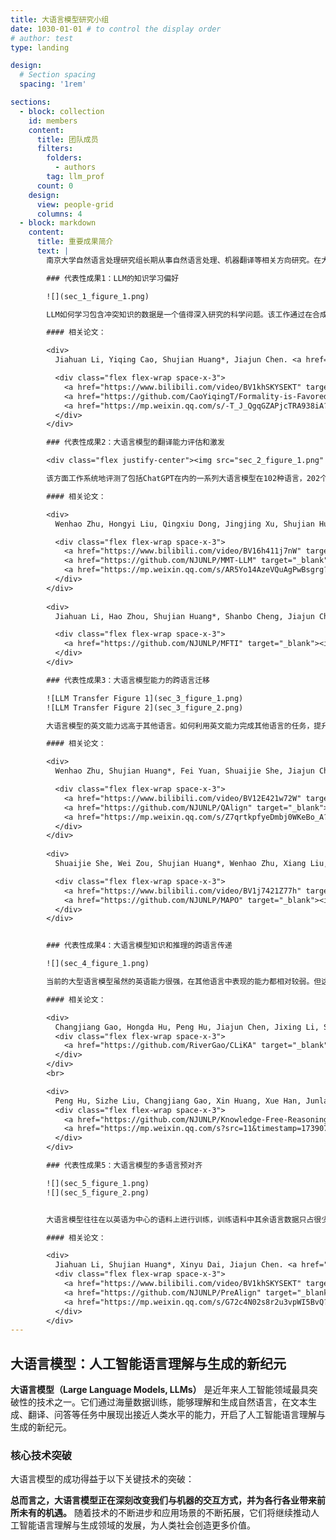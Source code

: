 ```yaml
---
title: 大语言模型研究小组
date: 1030-01-01 # to control the display order
# author: test
type: landing

design:
  # Section spacing
  spacing: '1rem'

sections:
  - block: collection
    id: members
    content:
      title: 团队成员
      filters:
        folders:
          - authors
        tag: llm_prof
      count: 0
    design:
      view: people-grid
      columns: 4
  - block: markdown
    content:
      title: 重要成果简介
      text: |
        南京大学自然语言处理研究组长期从事自然语言处理、机器翻译等相关方向研究。在大模型时代，主要关注模型的知识、推理和多语言能力等方面的提升，开展了大语言模型的知识学习，大语言模型的翻译能力评估和激发、大语言模型能力的跨语言迁移以及多语言知识能力对齐等研究。

        ### 代表性成果1：LLM的知识学习偏好

        ![](sec_1_figure_1.png)

        LLM如何学习包含冲突知识的数据是一个值得深入研究的科学问题。该工作通过在合成知识上的实验，揭示了大语言模型面临冲突知识时，更加倾向于偏好正式的、拼写正确的文本。进一步分析发现，包含特定特征的文本与其他数据的一致性程度是决定模型学习偏好程度的关键因素。一致性越高，模型对该特征的偏好越强。通过调整不同特征的知识一致性程度，我们可以为模型注入新的知识学习偏好，并可以消除甚至反转模型中现存的偏好。该工作获得EMNLP2024 Outstanding Paper Award。

        #### 相关论文：

        <div>
          Jiahuan Li, Yiqing Cao, Shujian Huang*, Jiajun Chen. <a href="https://aclanthology.org/2024.emnlp-main.304v3.pdf">Formality is Favored: Unraveling the Learning Preferences of Large Language Models on Data with Conflicting Knowledge</a>. EMNLP2024.

          <div class="flex flex-wrap space-x-3">
            <a href="https://www.bilibili.com/video/BV1khSKYSEKT" target="_blank"><img src="/images/bilibili.svg" class="inline-block" style="height: 1.5em"></img></a>
            <a href="https://github.com/CaoYiqingT/Formality-is-Favored" target="_blank"><img src="/images/github.svg" class="inline-block" style="height: 1.5em"></img></a>
            <a href="https://mp.weixin.qq.com/s/-T_J_QgqGZAPjcTRA938iA?token=36930520&lang=zh_CN" target="_blank"><img src="/images/wechat.svg" class="inline-block" style="height: 1.6em"></img></a>
          </div>
        </div>

        ### 代表性成果2：大语言模型的翻译能力评估和激发

        <div class="flex justify-center"><img src="sec_2_figure_1.png" style="max-width: 500px;"/></div>

        该方面工作系统地评测了包括ChatGPT在内的一系列大语言模型在102种语言，202个以英文为核心的翻译方向上的多语言机器翻译能力，探究了使用大语言模型进行多语言机器翻译的优势与挑战。研究发现：即使是最强的大语言模型（ChatGPT），仍然在83.33%的翻译方向上落后于强大的有监督基线模型（NLLB）。经过进一步的分析实验，我们发现在机器翻译任务上，大语言模型展现出了一些新的工作模式。为后续大语言模型和机器翻译、多语言相关研究探索了方向。该工作两年内Google scholar被引293次。该研究还探索了基于多语言指令学习激发大语言模型翻译能力的可行性，并在能力激发的原理和泛化性等方面进行了探索。

        #### 相关论文：

        <div>
          Wenhao Zhu, Hongyi Liu, Qingxiu Dong, Jingjing Xu, Shujian Huang*, Lingpeng Kong, Jiajun Chen, Lei Li. <a href="https://aclanthology.org/2024.findings-naacl.176.pdf"> Multilingual Machine Translation with Large Language Models: Empirical Results and Analysis. </a> Findings of NAACL 2024.

          <div class="flex flex-wrap space-x-3">
            <a href="https://www.bilibili.com/video/BV16h411j7nW" target="_blank"><img src="/images/bilibili.svg" class="inline-block" style="height: 1.5em"></img></a>
            <a href="https://github.com/NJUNLP/MMT-LLM" target="_blank"><img src="/images/github.svg" class="inline-block" style="height: 1.5em"></img></a>
            <a href="https://mp.weixin.qq.com/s/AR5Yo14AzeVQuAgPwBsgrg?token=36930520&lang=zh_CN" target="_blank"><img src="/images/wechat.svg" class="inline-block" style="height: 1.6em"></img></a>
          </div>
        </div>
        
        <div>
          Jiahuan Li, Hao Zhou, Shujian Huang*, Shanbo Cheng, Jiajun Chen. <a href="https://direct.mit.edu/tacl/article-pdf/doi/10.1162/tacl_a_00655/2367429/tacl_a_00655.pdf"> Eliciting the Translation Ability of Large Language Models via Multilingual Finetuning with Translation Instructions. </a> TACL 2024.

          <div class="flex flex-wrap space-x-3">
            <a href="https://github.com/NJUNLP/MFTI" target="_blank"><img src="/images/github.svg" class="inline-block" style="height: 1.5em"></img></a>
          </div>
        </div>

        ### 代表性成果3：大语言模型能力的跨语言迁移

        ![LLM Transfer Figure 1](sec_3_figure_1.png)
        ![LLM Transfer Figure 2](sec_3_figure_2.png)

        大语言模型的英文能力远高于其他语言。如何利用英文能力完成其他语言的任务，提升大语言模型在其他语言上的表现是一大挑战。我们尝试利用英文完成其他语言的任务（QAlign） 或者利用英文教会其他语言完成任务（MAPO），结果显示非英语可以取得大幅提升，缩小与英文差距。该工作受到Meta FAIR关注，在4月和11月的论文中引用我们的工作作为多语言偏好优化的代表工作。

        #### 相关论文：

        <div>
          Wenhao Zhu, Shujian Huang*, Fei Yuan, Shuaijie She, Jiajun Chen, Alexandra Birch. <a href="https://aclanthology.org/2024.findings-acl.498.pdf"> Question Translation Training for Better Multilingual Reasoning. </a> Findings of ACL 2024.

          <div class="flex flex-wrap space-x-3">
            <a href="https://www.bilibili.com/video/BV12E421w72W" target="_blank"><img src="/images/bilibili.svg" class="inline-block" style="height: 1.5em"></img></a>
            <a href="https://github.com/NJUNLP/QAlign" target="_blank"><img src="/images/github.svg" class="inline-block" style="height: 1.5em"></img></a>
            <a href="https://mp.weixin.qq.com/s/Z7qrtkpfyeDmbj0WKeBo_A?token=36930520&lang=zh_CN" target="_blank"><img src="/images/wechat.svg" class="inline-block" style="height: 1.6em"></img></a>
          </div>
        </div>
        
        <div>
          Shuaijie She, Wei Zou, Shujian Huang*, Wenhao Zhu, Xiang Liu, Xiang Geng, Jiajun Chen. <a href="https://aclanthology.org/2024.acl-long.539.pdf"> MAPO: Advancing Multilingual Reasoning through Multilingual Alignment-as-Preference Optimization. </a> ACL 2024.

          <div class="flex flex-wrap space-x-3">
            <a href="https://www.bilibili.com/video/BV1j7421Z77h" target="_blank"><img src="/images/bilibili.svg" class="inline-block" style="height: 1.5em"></img></a>
            <a href="https://github.com/NJUNLP/MAPO" target="_blank"><img src="/images/github.svg" class="inline-block" style="height: 1.5em"></img></a>
          </div>
        </div>


        ### 代表性成果4：大语言模型知识和推理的跨语言传递

        ![](sec_4_figure_1.png)

        当前的大型语言模型虽然的英语能力很强，在其他语言中表现的能力都相对较弱。但这些语言的能力与英文是否尊在跨语言传递关系尚不明确。该方面研究提出了一个系统框架CLiKA来评估LLM在性能、一致性和传导性方面的跨语言知识对齐，探讨了多语言预训练和指令调优对对齐程度的影响。研究发现：所有测试的LLM的整体跨语言知识对齐，尤其是在传导性层面，都不令人满意，多语言预训练和指令调优都不能显著提高跨语言知识传导性。该方面研究还进一步关注了推理类问题的化语言传递。研究发现：知识检索是影响推理能力跨语言传递的重要原因；现有大模型大多能进行知识无关推理的跨语言迁移，而在推理涉及模型自身包含的知识时，迁移能力受到验证影响。进一步探索大语言模型能力的跨语言传递将为探索更加公平的大语言模型研究和应用带来可能。

        #### 相关论文：

        <div>
          Changjiang Gao, Hongda Hu, Peng Hu, Jiajun Chen, Jixing Li, Shujian Huang*. <a href="https://aclanthology.org/2024.naacl-long.339.pdf">Multilingual Pretraining and Instruction Tuning Improve Cross-Lingual Knowledge Alignment, But Only Shallowly.</a> NAACL2024.
          <div class="flex flex-wrap space-x-3">
            <a href="https://github.com/RiverGao/CLiKA" target="_blank"><img src="/images/github.svg" class="inline-block" style="height: 1.5em"></img></a>
          </div>
        </div>
        <br>

        <div>
          Peng Hu, Sizhe Liu, Changjiang Gao, Xin Huang, Xue Han, Junlan Feng, Chao Deng, Shujian Huang*. <a href="https://arxiv.org/pdf/2406.16655">Large Language Models Are Cross-Lingual Knowledge-Free Reasoners.</a> NAACL 2025.
          <div class="flex flex-wrap space-x-3">
            <a href="https://github.com/NJUNLP/Knowledge-Free-Reasoning" target="_blank"><img src="/images/github.svg" class="inline-block" style="height: 1.5em"></img></a>
            <a href="https://mp.weixin.qq.com/s?src=11&timestamp=1739071318&ver=5801&signature=VDex2DZdFia0F1gYOIEgTa8GVLBDWBbvxJxnE0NC2QNud3d8EI-g0ow10-DLlo8VOQYIjgfnVKdFLk318bLZ1erqgQl*MwZMsQi3xpj3F5qUGzIoLzNHphfx80b144T2&new=1" target="_blank"><img src="/images/wechat.svg" class="inline-block" style="height: 1.6em"></img></a>
          </div>
        </div>

        ### 代表性成果5：大语言模型的多语言预对齐

        ![](sec_5_figure_1.png)
        ![](sec_5_figure_2.png)


        大语言模型往往在以英语为中心的语料上进行训练，训练语料中其余语言数据只占很少的比例。尽管如此，现有的LLM仍然展现出了一定的多语言性能。这是因为LLM执行多语言任务的能力与模型多语言对齐能力（为平行文本生成相似的表示）正相关，而近来的研究表明，LLM可以自发形成一定程度的多语言对齐。然而，这种自发形成的对齐能力仍然相对较弱，这导致模型在跨语言知识检索和跨语言行为一致上仍然存在较大问题。该工作提出了预对齐（PreAlign）框架，通过将对齐建立的阶段提前到预训练之前，来更好地实现跨语言的迁移效果。为训练更加语言通用的大语言模型提供了一种可行方案。

        #### 相关论文：

        <div>
          Jiahuan Li, Shujian Huang*, Xinyu Dai, Jiajun Chen. <a href="https://aclanthology.org/2024.emnlp-main.572v3.pdf">PreAlign: Boosting Cross-Lingual Transfer by Early Establishment of Multilingual Alignment.</a> EMNLP2024.
          <div class="flex flex-wrap space-x-3">
            <a href="https://www.bilibili.com/video/BV1khSKYSEKT" target="_blank"><img src="/images/bilibili.svg" class="inline-block" style="height: 1.5em"></img></a>
            <a href="https://github.com/NJUNLP/PreAlign" target="_blank"><img src="/images/github.svg" class="inline-block" style="height: 1.5em"></img></a>
            <a href="https://mp.weixin.qq.com/s/G72c4N02s8r2u3vpWI5BvQ?token=36930520&lang=zh_CN" target="_blank"><img src="/images/wechat.svg" class="inline-block" style="height: 1.6em"></img></a>
          </div>
        </div>
---
```


## 大语言模型：人工智能语言理解与生成的新纪元

**大语言模型（Large Language Models, LLMs）** 是近年来人工智能领域最具突破性的技术之一。它们通过海量数据训练，能够理解和生成自然语言，在文本生成、翻译、问答等任务中展现出接近人类水平的能力，开启了人工智能语言理解与生成的新纪元。

### 核心技术突破

大语言模型的成功得益于以下关键技术的突破：

**总而言之，大语言模型正在深刻改变我们与机器的交互方式，并为各行各业带来前所未有的机遇。** 随着技术的不断进步和应用场景的不断拓展，它们将继续推动人工智能语言理解与生成领域的发展，为人类社会创造更多价值。